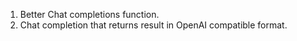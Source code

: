1. Better Chat completions function.
2. Chat completion that returns result in OpenAI compatible format.
